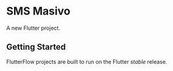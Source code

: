 # SMS Masivo

A new Flutter project.

## Getting Started

FlutterFlow projects are built to run on the Flutter _stable_ release.
